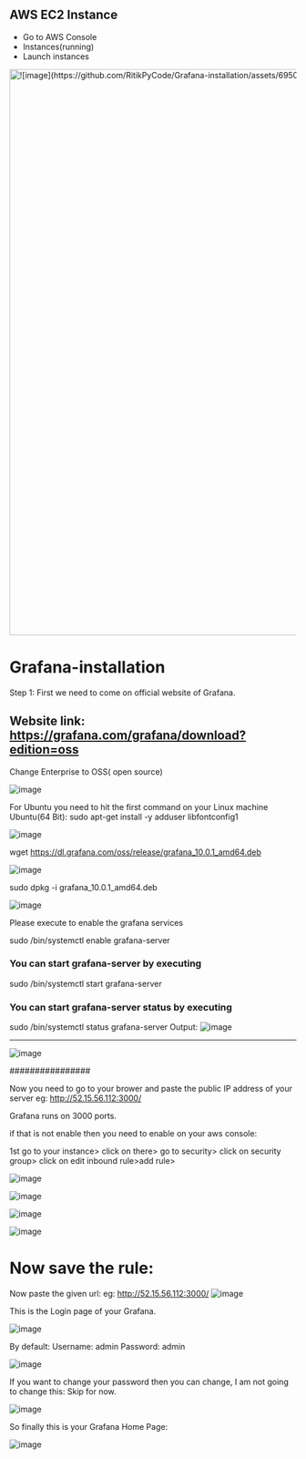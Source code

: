 ## AWS EC2 Instance

- Go to AWS Console
- Instances(running)
- Launch instances

<img width="994" alt=![image](https://github.com/RitikPyCode/Grafana-installation/assets/69500530/bbbe3cdd-8c50-4071-9a65-c5df2354998c)>


# Grafana-installation

Step 1: First we need to come on official website of Grafana. 
## Website link: https://grafana.com/grafana/download?edition=oss

Change Enterprise to OSS( open source)

![image](https://github.com/RitikPyCode/Grafana-installation/assets/69500530/d248c79c-f9de-48d7-a640-831eccc46084)

For Ubuntu you need to hit the first command on your Linux machine
Ubuntu(64 Bit):
sudo apt-get install -y adduser libfontconfig1

![image](https://github.com/RitikPyCode/Grafana-installation/assets/69500530/2ab8b80a-5a9a-4d8f-a6fe-85e50e88a892)

wget https://dl.grafana.com/oss/release/grafana_10.0.1_amd64.deb

![image](https://github.com/RitikPyCode/Grafana-installation/assets/69500530/a30fd40d-2a56-4ee1-8329-3efa75e9a45b)

sudo dpkg -i grafana_10.0.1_amd64.deb

![image](https://github.com/RitikPyCode/Grafana-installation/assets/69500530/70d6a4ef-d2ff-4abc-8509-2f21c306434f)

Please execute to enable the grafana services

sudo /bin/systemctl enable grafana-server
### You can start grafana-server by executing
 sudo /bin/systemctl start grafana-server
 ### You can start grafana-server status by executing
 sudo /bin/systemctl status grafana-server
Output:
 ![image](https://github.com/RitikPyCode/Grafana-installation/assets/69500530/8b5bd0c5-b2be-4c3b-b2d4-be79ddda9772)

____________

![image](https://github.com/RitikPyCode/Grafana-installation/assets/69500530/b6056800-00af-4b1f-8eee-ad403703f9de)


################

Now you need to go to your brower and paste the public IP address of your server eg: http://52.15.56.112:3000/

Grafana runs on 3000 ports.

if that is not enable then you need to enable on your aws console:

1st go to your instance> click on there> go to security> click on security group> click on edit inbound rule>add rule>

![image](https://github.com/RitikPyCode/Grafana-installation/assets/69500530/f15b42e1-5b1e-4a34-9e6f-ffd63b271f78)


![image](https://github.com/RitikPyCode/Grafana-installation/assets/69500530/0893d932-86a7-4d81-8d7e-7ac61d4ac428)

![image](https://github.com/RitikPyCode/Grafana-installation/assets/69500530/91fb59e4-4b4d-45d0-9173-217c5910dee9)

![image](https://github.com/RitikPyCode/Grafana-installation/assets/69500530/3e20fa37-e170-40f7-a414-b37e7c30fa55)

# Now save the rule:

Now paste the given url: eg: http://52.15.56.112:3000/
![image](https://github.com/RitikPyCode/Grafana-installation/assets/69500530/1b04f715-02ec-48ba-9e31-070d105ddda1)

This is the Login page of your Grafana.

![image](https://github.com/RitikPyCode/Grafana-installation/assets/69500530/ff2d898f-2a76-4709-b898-0dbfe5cbd61b)

By default:
Username: admin
Password: admin

![image](https://github.com/RitikPyCode/Grafana-installation/assets/69500530/b1c96f95-1c95-43de-aa1e-15b3e7867229)

If you want to change your password then you can change, I am not going to change this: Skip for now.

![image](https://github.com/RitikPyCode/Grafana-installation/assets/69500530/199615cf-aaed-4734-9ecb-b7938d8807dc)

So finally this is your Grafana Home Page:

![image](https://github.com/RitikPyCode/Grafana-installation/assets/69500530/3e0cf806-65ae-41e8-8921-977545bde31a)








